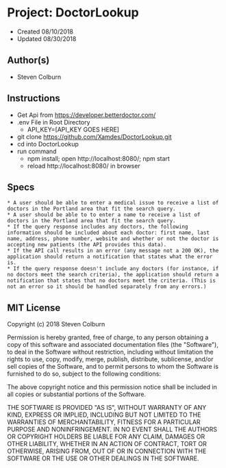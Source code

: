 # Project: DoctorLookup

  * Created 08/10/2018
  * Updated 08/30/2018

## Author(s)

  * Steven Colburn

## Instructions

  * Get Api from https://developer.betterdoctor.com/
  * .env File in Root Directory
    * API_KEY=[API_KEY GOES HERE]
  * git clone https://github.com/Xamdes/DoctorLookup.git
  * cd into DoctorLookup
  * run command
    * npm install; open http://localhost:8080/; npm start
    * reload http://localhost:8080/ in browser


## Specs

    * A user should be able to enter a medical issue to receive a list of doctors in the Portland area that fit the search query.
    * A user should be able to to enter a name to receive a list of doctors in the Portland area that fit the search query.
    * If the query response includes any doctors, the following information should be included about each doctor: first name, last name, address, phone number, website and whether or not the doctor is accepting new patients (the API provides this data).
    * If the API call results in an error (any message not a 200 OK), the application should return a notification that states what the error is.
    * If the query response doesn't include any doctors (for instance, if no doctors meet the search criteria), the application should return a notification that states that no doctors meet the criteria. (This is not an error so it should be handled separately from any errors.)

## MIT License

  Copyright (c) 2018 Steven Colburn

  Permission is hereby granted, free of charge, to any person obtaining a copy
  of this software and associated documentation files (the "Software"), to deal
  in the Software without restriction, including without limitation the rights
  to use, copy, modify, merge, publish, distribute, sublicense, and/or sell
  copies of the Software, and to permit persons to whom the Software is
  furnished to do so, subject to the following conditions:

  The above copyright notice and this permission notice shall be included in all
  copies or substantial portions of the Software.

  THE SOFTWARE IS PROVIDED "AS IS", WITHOUT WARRANTY OF ANY KIND, EXPRESS OR
  IMPLIED, INCLUDING BUT NOT LIMITED TO THE WARRANTIES OF MERCHANTABILITY,
  FITNESS FOR A PARTICULAR PURPOSE AND NONINFRINGEMENT. IN NO EVENT SHALL THE
  AUTHORS OR COPYRIGHT HOLDERS BE LIABLE FOR ANY CLAIM, DAMAGES OR OTHER
  LIABILITY, WHETHER IN AN ACTION OF CONTRACT, TORT OR OTHERWISE, ARISING FROM,
  OUT OF OR IN CONNECTION WITH THE SOFTWARE OR THE USE OR OTHER DEALINGS IN THE
  SOFTWARE.
